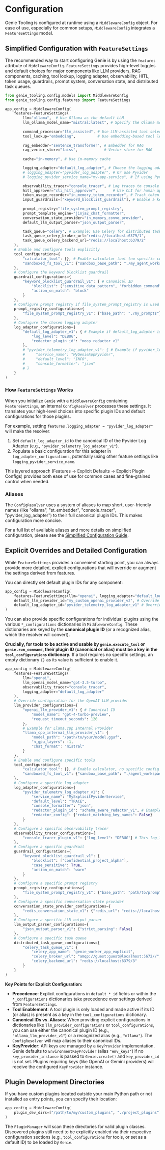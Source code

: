 # Configuration

Genie Tooling is configured at runtime using a `MiddlewareConfig` object. For ease of use, especially for common setups, `MiddlewareConfig` integrates a `FeatureSettings` model.

## Simplified Configuration with `FeatureSettings`

The recommended way to start configuring Genie is by using the `features` attribute of `MiddlewareConfig`. `FeatureSettings` provides high-level toggles and default choices for major components like LLM providers, RAG components, caching, tool lookup, logging adapter, observability, HITL, token usage, guardrails, prompt system, conversation state, and distributed task queues.

```python
from genie_tooling.config.models import MiddlewareConfig
from genie_tooling.config.features import FeatureSettings

app_config = MiddlewareConfig(
    features=FeatureSettings(
        llm="ollama",  # Use Ollama as the default LLM
        llm_ollama_model_name="mistral:latest", # Specify the Ollama model
        
        command_processor="llm_assisted", # Use LLM-assisted tool selection
        tool_lookup="embedding",          # Use embedding-based tool lookup for the LLM processor
        
        rag_embedder="sentence_transformer", # Embedder for RAG
        rag_vector_store="faiss",            # Vector store for RAG
        
        cache="in-memory", # Use in-memory cache

        logging_adapter="default_log_adapter", # Choose the logging adapter
        # logging_adapter="pyvider_log_adapter", # Or use Pyvider
        # logging_pyvider_service_name="my-app-service", # If using Pyvider

        observability_tracer="console_tracer", # Log traces to console
        hitl_approver="cli_hitl_approver",       # Use CLI for human approvals
        token_usage_recorder="in_memory_token_recorder", # Track token usage in memory
        input_guardrails=["keyword_blocklist_guardrail"], # Enable a keyword blocklist for inputs
        
        prompt_registry="file_system_prompt_registry",
        prompt_template_engine="jinja2_chat_formatter",
        conversation_state_provider="in_memory_convo_provider",
        default_llm_output_parser="json_output_parser",

        task_queue="celery", # Example: Use Celery for distributed tasks
        task_queue_celery_broker_url="redis://localhost:6379/1",
        task_queue_celery_backend_url="redis://localhost:6379/2"
    ),
    # Enable and configure tools explicitly
    tool_configurations={
        "calculator_tool": {}, # Enable calculator tool (no specific config needed)
        "sandboxed_fs_tool_v1": {"sandbox_base_path": "./my_agent_workspace_feature_example"}
    },
    # Configure the keyword blocklist guardrail
    guardrail_configurations={
        "keyword_blocklist_guardrail_v1": { # Canonical ID
            "blocklist": ["sensitive_data_pattern", "forbidden_command"],
            "action_on_match": "block"
        }
    },
    # Configure prompt registry if file_system_prompt_registry is used
    prompt_registry_configurations={
        "file_system_prompt_registry_v1": {"base_path": "./my_prompts"}
    },
    # Configure the chosen logging adapter
    log_adapter_configurations={
        "default_log_adapter_v1": { # Example if default_log_adapter is chosen
            "log_level": "DEBUG",
            "redactor_plugin_id": "noop_redactor_v1"
        },
        # "pyvider_telemetry_log_adapter_v1": { # Example if pyvider_log_adapter is chosen
        #     "service_name": "MyGenieAppPyvider",
        #     "default_level": "INFO",
        #     "console_formatter": "json"
        # }
    }
)
```

### How `FeatureSettings` Works

When you initialize `Genie` with a `MiddlewareConfig` containing `FeatureSettings`, an internal `ConfigResolver` processes these settings. It translates your high-level choices into specific plugin IDs and default configurations for those plugins.

For example, setting `features.logging_adapter = "pyvider_log_adapter"` will make the resolver:
1.  Set `default_log_adapter_id` to the canonical ID of the Pyvider Log Adapter (e.g., `"pyvider_telemetry_log_adapter_v1"`).
2.  Populate a basic configuration for this adapter in `log_adapter_configurations`, potentially using other feature settings like `logging_pyvider_service_name`.

This layered approach (Features -> Explicit Defaults -> Explicit Plugin Configs) provides both ease of use for common cases and fine-grained control when needed.

### Aliases

The `ConfigResolver` uses a system of aliases to map short, user-friendly names (like "ollama", "st_embedder", "console_tracer", "pyvider_log_adapter") to their full canonical plugin IDs. This makes configuration more concise.

For a full list of available aliases and more details on simplified configuration, please see the [Simplified Configuration Guide](simplified_configuration.md).

## Explicit Overrides and Detailed Configuration

While `FeatureSettings` provides a convenient starting point, you can always provide more detailed, explicit configurations that will override or augment the settings derived from features.

You can directly set default plugin IDs for any component:

```python
app_config = MiddlewareConfig(
    features=FeatureSettings(llm="openai", logging_adapter="default_log_adapter"), # Base features
    default_llm_provider_id="my_custom_openai_provider_v2", # Override default LLM ID
    default_log_adapter_id="pyvider_telemetry_log_adapter_v1" # Override default LogAdapter ID
)
```

You can also provide specific configurations for individual plugins using the various `*_configurations` dictionaries in `MiddlewareConfig`. These dictionaries are keyed by the **canonical plugin ID** (or a recognized alias, which the resolver will convert).

**Crucially, for tools to be active and usable by `genie.execute_tool` or `genie.run_command`, their plugin ID (canonical or alias) must be a key in the `tool_configurations` dictionary.** If a tool requires no specific settings, an empty dictionary `{}` as its value is sufficient to enable it.

```python
app_config = MiddlewareConfig(
    features=FeatureSettings(
        llm="openai",
        llm_openai_model_name="gpt-3.5-turbo", 
        observability_tracer="console_tracer",
        logging_adapter="default_log_adapter"
    ),
    # Override configuration for the OpenAI LLM provider
    llm_provider_configurations={
        "openai_llm_provider_v1": { # Canonical ID
            "model_name": "gpt-4-turbo-preview", 
            "request_timeout_seconds": 120
        },
        # Example for Llama.cpp Internal Provider
        "llama_cpp_internal_llm_provider_v1": {
            "model_path": "/path/to/your/model.gguf",
            "n_gpu_layers": -1,
            "chat_format": "mistral"
        }
    },
    # Enable and configure specific tools
    tool_configurations={
        "calculator_tool": {}, # Enable calculator, no specific config needed
        "sandboxed_fs_tool_v1": {"sandbox_base_path": "./agent_workspace"}
    },
    # Configure a specific log adapter
    log_adapter_configurations={
        "pyvider_telemetry_log_adapter_v1": {
            "service_name": "MyExplicitPyviderService",
            "default_level": "TRACE",
            "console_formatter": "json",
            "redactor_plugin_id": "schema_aware_redactor_v1", # Example of configuring redactor for Pyvider adapter
            "redactor_config": {"redact_matching_key_names": False}
        }
    },
    # Configure a specific observability tracer
    observability_tracer_configurations={
        "console_tracer_plugin_v1": {"log_level": "DEBUG"} # This log_level is for the tracer's own logs
    },
    # Configure a specific guardrail
    guardrail_configurations={
        "keyword_blocklist_guardrail_v1": {
            "blocklist": ["confidential_project_alpha"],
            "case_sensitive": True,
            "action_on_match": "warn"
        }
    },
    # Configure a specific prompt registry
    prompt_registry_configurations={
        "file_system_prompt_registry_v1": {"base_path": "path/to/prompts", "template_suffix": ".txt"}
    },
    # Configure a specific conversation state provider
    conversation_state_provider_configurations={
        "redis_conversation_state_v1": {"redis_url": "redis://localhost:6379/1"}
    },
    # Configure a specific LLM output parser
    llm_output_parser_configurations={
        "json_output_parser_v1": {"strict_parsing": False}
    },
    # Configure a specific task queue
    distributed_task_queue_configurations={
        "celery_task_queue_v1": {
            "celery_app_name": "genie_worker_app_explicit",
            "celery_broker_url": "amqp://guest:guest@localhost:5672//", # Example AMQP
            "celery_backend_url": "redis://localhost:6379/3"
        }
    }
)
```

**Key Points for Explicit Configuration:**

*   **Precedence**: Explicit configurations in `default_*_id` fields or within the `*_configurations` dictionaries take precedence over settings derived from `FeatureSettings`.
*   **Tool Enablement**: A tool plugin is only loaded and made active if its ID (or alias) is present as a key in the `tool_configurations` dictionary.
*   **Canonical IDs vs. Aliases**: When providing explicit configurations in dictionaries like `llm_provider_configurations` or `tool_configurations`, you can use either the canonical plugin ID (e.g., `"ollama_llm_provider_v1"`) or a recognized alias (e.g., `"ollama"`). The `ConfigResolver` will map aliases to their canonical IDs.
*   **KeyProvider**: API keys are managed by a `KeyProvider` implementation. Genie defaults to `EnvironmentKeyProvider` (alias `"env_keys"`) if no `key_provider_instance` is passed to `Genie.create()` and `key_provider_id` is not set. Plugins requiring keys (like OpenAI or Gemini providers) will receive the configured `KeyProvider` instance.

## Plugin Development Directories

If you have custom plugins located outside your main Python path or not installed as entry points, you can specify their location:

```python
app_config = MiddlewareConfig(
    plugin_dev_dirs=["/path/to/my/custom_plugins", "./project_plugins"]
)
```
The `PluginManager` will scan these directories for valid plugin classes. Discovered plugins still need to be explicitly enabled via their respective configuration sections (e.g., `tool_configurations` for tools, or set as a default ID) to be loaded by `Genie`.
